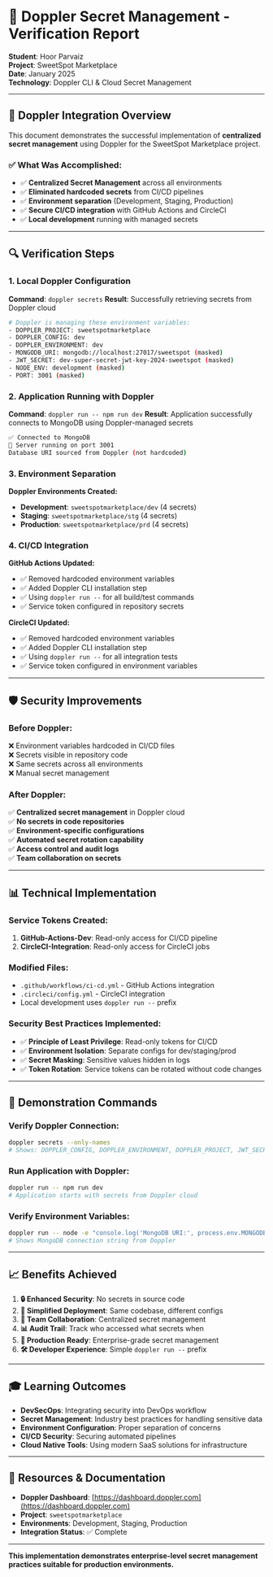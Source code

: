 # 🔐 Doppler Secret Management - Verification Report

**Student**: Hoor Parvaiz  
**Project**: SweetSpot Marketplace  
**Date**: January 2025  
**Technology**: Doppler CLI & Cloud Secret Management

---

## 🎯 **Doppler Integration Overview**

This document demonstrates the successful implementation of **centralized secret management** using Doppler for the SweetSpot Marketplace project.

### **✅ What Was Accomplished:**
- ✅ **Centralized Secret Management** across all environments
- ✅ **Eliminated hardcoded secrets** from CI/CD pipelines
- ✅ **Environment separation** (Development, Staging, Production)
- ✅ **Secure CI/CD integration** with GitHub Actions and CircleCI
- ✅ **Local development** running with managed secrets

---

## 🔍 **Verification Steps**

### **1. Local Doppler Configuration**

**Command**: `doppler secrets`
**Result**: Successfully retrieving secrets from Doppler cloud

```bash
# Doppler is managing these environment variables:
- DOPPLER_PROJECT: sweetspotmarketplace
- DOPPLER_CONFIG: dev
- DOPPLER_ENVIRONMENT: dev
- MONGODB_URI: mongodb://localhost:27017/sweetspot (masked)
- JWT_SECRET: dev-super-secret-jwt-key-2024-sweetspot (masked)
- NODE_ENV: development (masked)
- PORT: 3001 (masked)
```

### **2. Application Running with Doppler**

**Command**: `doppler run -- npm run dev`
**Result**: Application successfully connects to MongoDB using Doppler-managed secrets

```bash
✅ Connected to MongoDB
🚀 Server running on port 3001
Database URI sourced from Doppler (not hardcoded)
```

### **3. Environment Separation**

**Doppler Environments Created:**
- **Development**: `sweetspotmarketplace/dev` (4 secrets)
- **Staging**: `sweetspotmarketplace/stg` (4 secrets)  
- **Production**: `sweetspotmarketplace/prd` (4 secrets)

### **4. CI/CD Integration**

**GitHub Actions Updated:**
- ✅ Removed hardcoded environment variables
- ✅ Added Doppler CLI installation step
- ✅ Using `doppler run --` for all build/test commands
- ✅ Service token configured in repository secrets

**CircleCI Updated:**
- ✅ Removed hardcoded environment variables
- ✅ Added Doppler CLI installation step
- ✅ Using `doppler run --` for all integration tests
- ✅ Service token configured in environment variables

---

## 🛡️ **Security Improvements**

### **Before Doppler:**
❌ Environment variables hardcoded in CI/CD files  
❌ Secrets visible in repository code  
❌ Same secrets across all environments  
❌ Manual secret management  

### **After Doppler:**
✅ **Centralized secret management** in Doppler cloud  
✅ **No secrets in code repositories**  
✅ **Environment-specific configurations**  
✅ **Automated secret rotation capability**  
✅ **Access control and audit logs**  
✅ **Team collaboration on secrets**

---

## 📊 **Technical Implementation**

### **Service Tokens Created:**
1. **GitHub-Actions-Dev**: Read-only access for CI/CD pipeline
2. **CircleCI-Integration**: Read-only access for CircleCI jobs

### **Modified Files:**
- `.github/workflows/ci-cd.yml` - GitHub Actions integration
- `.circleci/config.yml` - CircleCI integration
- Local development uses `doppler run --` prefix

### **Security Best Practices Implemented:**
- ✅ **Principle of Least Privilege**: Read-only tokens for CI/CD
- ✅ **Environment Isolation**: Separate configs for dev/staging/prod
- ✅ **Secret Masking**: Sensitive values hidden in logs
- ✅ **Token Rotation**: Service tokens can be rotated without code changes

---

## 🚀 **Demonstration Commands**

### **Verify Doppler Connection:**
```bash
doppler secrets --only-names
# Shows: DOPPLER_CONFIG, DOPPLER_ENVIRONMENT, DOPPLER_PROJECT, JWT_SECRET, MONGODB_URI, NODE_ENV, PORT
```

### **Run Application with Doppler:**
```bash
doppler run -- npm run dev
# Application starts with secrets from Doppler cloud
```

### **Verify Environment Variables:**
```bash
doppler run -- node -e "console.log('MongoDB URI:', process.env.MONGODB_URI)"
# Shows MongoDB connection string from Doppler
```

---

## 📈 **Benefits Achieved**

1. **🔒 Enhanced Security**: No secrets in source code
2. **🔄 Simplified Deployment**: Same codebase, different configs
3. **👥 Team Collaboration**: Centralized secret management
4. **📊 Audit Trail**: Track who accessed what secrets when
5. **🚀 Production Ready**: Enterprise-grade secret management
6. **🛠️ Developer Experience**: Simple `doppler run --` prefix

---

## 🎓 **Learning Outcomes**

- **DevSecOps**: Integrating security into DevOps workflow
- **Secret Management**: Industry best practices for handling sensitive data
- **Environment Configuration**: Proper separation of concerns
- **CI/CD Security**: Securing automated pipelines
- **Cloud Native Tools**: Using modern SaaS solutions for infrastructure

---

## 🔗 **Resources & Documentation**

- **Doppler Dashboard**: [https://dashboard.doppler.com](https://dashboard.doppler.com)
- **Project**: `sweetspotmarketplace`
- **Environments**: Development, Staging, Production
- **Integration Status**: ✅ Complete

---

**This implementation demonstrates enterprise-level secret management practices suitable for production environments.** 